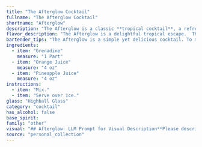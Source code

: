 ```yaml
---
title: "The Afterglow Cocktail"
fullname: "The Afterglow Cocktail"
shortname: "Afterglow"
description: "The Afterglow is a classic **tropical cocktail**, a refreshing blend of sweet and tart flavors. While its exact origins are unclear, its simplicity and fruity profile point to its likely development in the 1920s-1930s, during the cocktail boom in the US and Caribbean. "
flavor_description: "The Afterglow is a delightful tropical escape.  The grenadine lends a sweet, tart pomegranate flavor, while the orange and pineapple juices create a vibrant, fruity base. Expect a balance of sweet and tangy, with a hint of exotic richness. This cocktail is light, refreshing, and perfect for a warm day or a celebratory toast. "
bartender_tips: "The Afterglow is a simple yet delicious cocktail. To make it shine, use freshly squeezed orange and pineapple juice for the best flavor.  A splash of grenadine adds a beautiful red hue and a touch of sweetness, but go easy - you want the citrus to dominate.  Shake well with ice and serve in a chilled glass. A cherry or orange wedge makes a lovely garnish. "
ingredients:
  - item: "Grenadine"
    measure: "1 Part"
  - item: "Orange Juice"
    measure: "4 oz"
  - item: "Pineapple Juice"
    measure: "4 oz"
instructions:
  - item: "Mix."
  - item: "Serve over ice."
glass: "Highball Glass"
category: "cocktail"
has_alcohol: false
base_spirit:
family: "other"
visual: "## Afterglow: LLM Prompt for Visual Description**Please describe the appearance of the cocktail Afterglow, made with Grenadine, Orange Juice, and Pineapple Juice. Include details about:*** **Color:** What is the overall color of the drink? Is it a single shade or layered with multiple colors? Does it have a gradient?* **Texture:** Is the drink clear, cloudy, or layered? Are there any visible bubbles or foam?* **Glassware:**  What type of glass would be most appropriate for this drink? Does the glass enhance the visual appeal?* **Garnish:**  What kind of garnish would complement the drink's appearance? Does the garnish add color, texture, or fragrance?**Example:** The Afterglow is a beautiful gradient drink, starting with a deep red at the bottom that gradually fades to a vibrant orange at the top. The drink itself is cloudy with tiny bubbles from the juices, giving it a lively, effervescent appearance.  It's served in a highball glass with a slice of orange and a cherry perched on the rim, adding pops of color and enhancing the tropical feel. "
source: "personal_collection"
---
```


